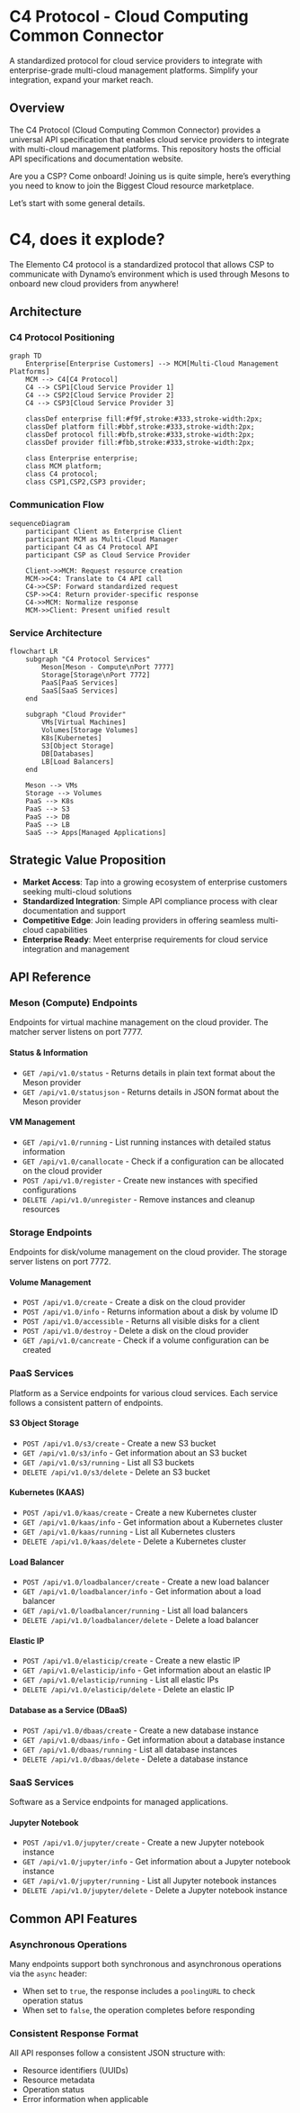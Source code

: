 # C4 Protocol - Cloud Computing Common Connector

A standardized protocol for cloud service providers to integrate with enterprise-grade multi-cloud management platforms. Simplify your integration, expand your market reach.

## Overview

The C4 Protocol (Cloud Computing Common Connector) provides a universal API specification that enables cloud service providers to integrate with multi-cloud management platforms. This repository hosts the official API specifications and documentation website.

Are you a CSP? Come onboard!
Joining us is quite simple, here’s everything you need to know to join the Biggest Cloud resource marketplace.


Let’s start with some general details.
 

# C4, does it explode?
The Elemento C4 protocol is a standardized protocol that allows CSP to communicate with Dynamo’s environment which is used through Mesons to onboard new cloud providers from anywhere!


## Architecture

### C4 Protocol Positioning

```mermaid
graph TD
    Enterprise[Enterprise Customers] --> MCM[Multi-Cloud Management Platforms]
    MCM --> C4[C4 Protocol]
    C4 --> CSP1[Cloud Service Provider 1]
    C4 --> CSP2[Cloud Service Provider 2]
    C4 --> CSP3[Cloud Service Provider 3]
    
    classDef enterprise fill:#f9f,stroke:#333,stroke-width:2px;
    classDef platform fill:#bbf,stroke:#333,stroke-width:2px;
    classDef protocol fill:#bfb,stroke:#333,stroke-width:2px;
    classDef provider fill:#fbb,stroke:#333,stroke-width:2px;
    
    class Enterprise enterprise;
    class MCM platform;
    class C4 protocol;
    class CSP1,CSP2,CSP3 provider;
```

### Communication Flow

```mermaid
sequenceDiagram
    participant Client as Enterprise Client
    participant MCM as Multi-Cloud Manager
    participant C4 as C4 Protocol API
    participant CSP as Cloud Service Provider
    
    Client->>MCM: Request resource creation
    MCM->>C4: Translate to C4 API call
    C4->>CSP: Forward standardized request
    CSP->>C4: Return provider-specific response
    C4->>MCM: Normalize response
    MCM->>Client: Present unified result
```

### Service Architecture

```mermaid
flowchart LR
    subgraph "C4 Protocol Services"
        Meson[Meson - Compute\nPort 7777]
        Storage[Storage\nPort 7772]
        PaaS[PaaS Services]
        SaaS[SaaS Services]
    end
    
    subgraph "Cloud Provider"
        VMs[Virtual Machines]
        Volumes[Storage Volumes]
        K8s[Kubernetes]
        S3[Object Storage]
        DB[Databases]
        LB[Load Balancers]
    end
    
    Meson --> VMs
    Storage --> Volumes
    PaaS --> K8s
    PaaS --> S3
    PaaS --> DB
    PaaS --> LB
    SaaS --> Apps[Managed Applications]
```

## Strategic Value Proposition

- **Market Access**: Tap into a growing ecosystem of enterprise customers seeking multi-cloud solutions
- **Standardized Integration**: Simple API compliance process with clear documentation and support
- **Competitive Edge**: Join leading providers in offering seamless multi-cloud capabilities
- **Enterprise Ready**: Meet enterprise requirements for cloud service integration and management

## API Reference

### Meson (Compute) Endpoints

Endpoints for virtual machine management on the cloud provider. The matcher server listens on port 7777.

#### Status & Information
- `GET /api/v1.0/status` - Returns details in plain text format about the Meson provider
- `GET /api/v1.0/statusjson` - Returns details in JSON format about the Meson provider

#### VM Management
- `GET /api/v1.0/running` - List running instances with detailed status information
- `GET /api/v1.0/canallocate` - Check if a configuration can be allocated on the cloud provider
- `POST /api/v1.0/register` - Create new instances with specified configurations
- `DELETE /api/v1.0/unregister` - Remove instances and cleanup resources

### Storage Endpoints

Endpoints for disk/volume management on the cloud provider. The storage server listens on port 7772.

#### Volume Management
- `POST /api/v1.0/create` - Create a disk on the cloud provider
- `POST /api/v1.0/info` - Returns information about a disk by volume ID
- `POST /api/v1.0/accessible` - Returns all visible disks for a client
- `POST /api/v1.0/destroy` - Delete a disk on the cloud provider
- `GET /api/v1.0/cancreate` - Check if a volume configuration can be created

### PaaS Services

Platform as a Service endpoints for various cloud services. Each service follows a consistent pattern of endpoints.

#### S3 Object Storage
- `POST /api/v1.0/s3/create` - Create a new S3 bucket
- `GET /api/v1.0/s3/info` - Get information about an S3 bucket
- `GET /api/v1.0/s3/running` - List all S3 buckets
- `DELETE /api/v1.0/s3/delete` - Delete an S3 bucket

#### Kubernetes (KAAS)
- `POST /api/v1.0/kaas/create` - Create a new Kubernetes cluster
- `GET /api/v1.0/kaas/info` - Get information about a Kubernetes cluster
- `GET /api/v1.0/kaas/running` - List all Kubernetes clusters
- `DELETE /api/v1.0/kaas/delete` - Delete a Kubernetes cluster

#### Load Balancer
- `POST /api/v1.0/loadbalancer/create` - Create a new load balancer
- `GET /api/v1.0/loadbalancer/info` - Get information about a load balancer
- `GET /api/v1.0/loadbalancer/running` - List all load balancers
- `DELETE /api/v1.0/loadbalancer/delete` - Delete a load balancer

#### Elastic IP
- `POST /api/v1.0/elasticip/create` - Create a new elastic IP
- `GET /api/v1.0/elasticip/info` - Get information about an elastic IP
- `GET /api/v1.0/elasticip/running` - List all elastic IPs
- `DELETE /api/v1.0/elasticip/delete` - Delete an elastic IP

#### Database as a Service (DBaaS)
- `POST /api/v1.0/dbaas/create` - Create a new database instance
- `GET /api/v1.0/dbaas/info` - Get information about a database instance
- `GET /api/v1.0/dbaas/running` - List all database instances
- `DELETE /api/v1.0/dbaas/delete` - Delete a database instance

### SaaS Services

Software as a Service endpoints for managed applications.

#### Jupyter Notebook
- `POST /api/v1.0/jupyter/create` - Create a new Jupyter notebook instance
- `GET /api/v1.0/jupyter/info` - Get information about a Jupyter notebook instance
- `GET /api/v1.0/jupyter/running` - List all Jupyter notebook instances
- `DELETE /api/v1.0/jupyter/delete` - Delete a Jupyter notebook instance

## Common API Features

### Asynchronous Operations
Many endpoints support both synchronous and asynchronous operations via the `async` header:
- When set to `true`, the response includes a `poolingURL` to check operation status
- When set to `false`, the operation completes before responding

### Consistent Response Format
All API responses follow a consistent JSON structure with:
- Resource identifiers (UUIDs)
- Resource metadata
- Operation status
- Error information when applicable
